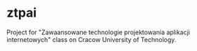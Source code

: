 # ztpai

Project for "Zawaansowane technologie projektowania aplikacji internetowych" class on Cracow University of Technology.
